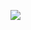 
![](http://www.plantuml.com/plantuml/proxy?cache=no&src=https://raw.githubusercontent.com/oleksandrblazhko/ai-212-zelinska/branchForlab7/2-SoftwareDesign/2.7-PlantUML/UML-Activity.puml)
